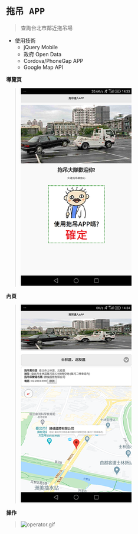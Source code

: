 # ` 拖吊 APP ` 

> 查詢台北市鄰近拖吊場

* 使用技術
    * jQuery Mobile
    * 政府 Open Data
    * Cordova/PhoneGap APP
    * Google Map API

**導覽頁**
> ![guide.png](guide.png)

**內頁**
> ![page1.png](page1.png)

**操作**
> ![operator.gif](operator.gif)

<div style="page-break-after: always"></div>
